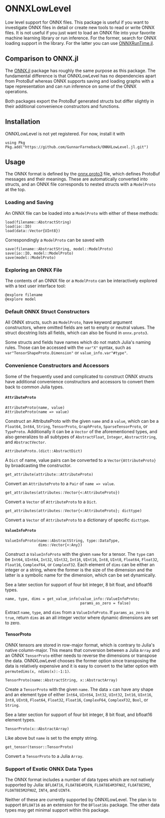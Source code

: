 # ONNXLowLevel

Low level support for ONNX files. This package is useful if you want
to investigate ONNX files in detail or create new tools to read or
write ONNX files. It is not useful if you just want to load an ONNX
file into your favorite machine learning library or run inference. For
the former, search for ONNX loading support in the library. For the
latter you can use
[ONNXRunTime.jl](https://github.com/jw3126/ONNXRunTime.jl).

## Comparison to ONNX.jl

The [ONNX.jl](https://github.com/FluxML/ONNX.jl) package has roughly
the same purpose as this package. The fundamental difference is that
ONNXLowLevel has no dependencies apart from ProtoBuf whereas ONNX
supports saving and loading graphs with a tape representation and can
run inference on some of the ONNX operations.

Both packages export the ProtoBuf generated structs but differ
slightly in their additional convenience constructors and functions.

## Installation

ONNXLowLevel is not yet registered. For now, install it with
```
using Pkg
Pkg.add("https://github.com/GunnarFarneback/ONNXLowLevel.jl.git")
```

## Usage

The ONNX format is defined by the [onnx.proto3](proto/onnx.proto3)
file, which defines ProtoBuf messages and their meanings. These are
automatically converted into structs, and an ONNX file corresponds to
nested structs with a `ModelProto` at the top.

### Loading and Saving

An ONNX file can be loaded into a `ModelProto` with either of these
methods:

    load(filename::AbstractString)
    load(io::IO)
    load(data::Vector{UInt8})

Correspondingly a `ModelProto` can be saved with

    save(filename::AbstractString, model::ModelProto)
    save(io::IO, model::ModelProto)
    save(model::ModelProto)

### Exploring an ONNX File

The contents of an ONNX file or a `ModelProto` can be interactively
explored with a text user interface tool:

    @explore filename
    @explore model

### Default ONNX Struct Constructors

All ONNX structs, such as `ModelProto`, have keyword argument
constructors, where omitted fields are set to empty or neutral values.
The struct docstring lists all fields, which can also be found in
`onnx.proto3`.

Some structs and fields have names which do not match Julia's naming
rules. Those can be accessed with the `var"X"` syntax, such as
`var"TensorShapeProto.Dimension"` or `value_info.var"#type"`.

### Convenience Constructors and Accessors

Some of the frequently used and complicated to construct ONNX structs
have additional convenience constructors and accessors to convert them
back to common Julia types.

#### `AttributeProto`

    AttributeProto(name, value)
    AttributeProto(name => value)

Construct an AttributeProto with the given `name` and a `value`, which
can be a `Float64`, `Int64`, `String`, `TensorProto`, `GraphProto`,
`SparseTensorProto`, or `TypeProto`. Additionally it can be a `Vector`
of the aforementioned types, and also generalizes to all subtypes of
`AbstractFloat`, `Integer`, `AbstractString`, and `AbstractVector`.

    AttributeProto.(dict::AbstractDict)

A `Dict` of name, value pairs can be converted to a
`Vector{AttributeProto}` by broadcasting the constructor.

    get_attribute(attribute::AttributeProto)

Convert an `AttributeProto` to a `Pair` of `name => value`.

    get_attributes(attributes::Vector{<:AttributeProto})

Convert a `Vector` of `AttributeProto` to a `Dict`.

    get_attributes(attributes::Vector{<:AttributeProto}; dicttype)

Convert a `Vector` of `AttributeProto` to a dictionary of specific
`dicttype`.

#### `ValueInfoProto`

    ValueInfoProto(name::AbstractString, type::DataType,
                   dims::Vector{<:Any})

Construct a `ValueInfoProto` with the given `name` for a tensor. The
`type` can be `Int64`, `UInt64`, `Int32`, `UInt32`, `Int16`, `UInt16`,
`Int8`, `UInt8`, `Float64`, `Float32`, `Float16`, `ComplexF64`, or
`ComplexF32`. Each element of `dims` can be either an integer or a
string, where the former is the size of the dimension and the latter
is a symbolic name for the dimension, which can be set dynamically.

See a later section for support of four bit integer, 8 bit float, and
bfloat16 types.

    name, type, dims = get_value_info(value_info::ValueInfoProto;
                                      params_as_zero = false)

Extract `name`, `type`, and `dims` from a `ValueInfoProto`. If
`params_as_zero` is `true`, return `dims` as an all integer vector
where dynamic dimensions are set to zero.

#### TensorProto

ONNX tensors are stored in row-major format, which is contrary to
Julia's native column-major. This means that conversion between a
Julia `Array` and an ONNX `TensorProto` either needs to reverse the
dimensions or transpose the data. ONNXLowLevel chooses the former
option since transposing the data is relatively expensive and it is
easy to convert to the latter option with `permutedims(x,
ndims(x):-1:1)`.

    TensorProto(name::AbstractString, x::AbstractArray)

Create a `TensorProto` with the given `name`. The data `x` can have
any shape and an element type of either `Int64`, `UInt64`, `Int32`,
`UInt32`, `Int16`, `UInt16`, `Int8`, `UInt8`, `Float64`, `Float32`,
`Float16`, `ComplexF64`, `ComplexF32`, `Bool`, or `String`.

See a later section for support of four bit integer, 8 bit float, and
bfloat16 element types.

    TensorProto(x::AbstractArray)

Like above but `name` is set to the empty string.

    get_tensor(tensor::TensorProto)

Convert a `TensorProto` to a Julia `Array`.

### Support of Exotic ONNX Data Types

The ONNX format includes a number of data types which are not natively
supported by Julia: `BFLOAT16`, `FLOAT8E4M3FN`, `FLOAT8E4M3FNUZ`,
`FLOAT8E5M2`, `FLOAT8E5M2FNUZ`, `INT4`, and `UINT4`.

Neither of these are currently supported by ONNXLowLevel. The plan is
to support `BFLOAT16` as an extension for the `BFloat16s` package. The
other data types may get minimal support within this package.
